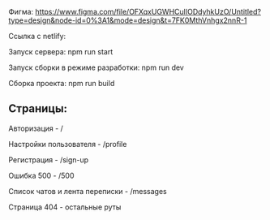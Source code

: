 Фигма: https://www.figma.com/file/OFXqxUGWHCulIODdyhkUzO/Untitled?type=design&node-id=0%3A1&mode=design&t=7FK0MthVnhgx2nnR-1

Ссылка с netlify: 

Запуск сервера: npm run start

Запуск сборки в режиме разработки: npm run dev

Сборка проекта: npm run build

## Страницы:

Авторизация - /

Настройки пользователя - /profile

Регистрация - /sign-up

Ошибка 500 - /500

Список чатов и лента переписки - /messages

Страница 404 - остальные руты
